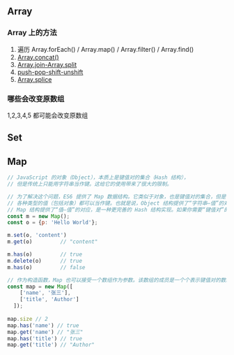 ## Array
### Array 上的方法
1. 遍历 Array.forEach() / Array.map() / Array.filter() / Array.find()
2. [Array.concat()](../../../JavaScript/Array/Array.concat-数组连结.js)
3. [Array.join-Array.split](../../../JavaScript/Array/Array.join-String.split.js)
4. [push-pop-shift-unshift](../../../JavaScript/Array/push-pop-shift-unshift.js)
5. [Array.splice](../../../JavaScript/Array/Array-splice(Insert-Delete).js)

### 哪些会改变原数组
1,2,3,4,5 都可能会改变原数组

## Set

## Map
```js
// JavaScript 的对象（Object），本质上是键值对的集合（Hash 结构），
// 但是传统上只能用字符串当作键。这给它的使用带来了很大的限制。

// 为了解决这个问题，ES6 提供了 Map 数据结构。它类似于对象，也是键值对的集合，但是“键”的范围不限于字符串，
// 各种类型的值（包括对象）都可以当作键。也就是说，Object 结构提供了“字符串—值”的对应，
// Map 结构提供了“值—值”的对应，是一种更完善的 Hash 结构实现。如果你需要“键值对”的数据结构，Map 比 Object 更合适。
const m = new Map();
const o = {p: 'Hello World'};

m.set(o, 'content')
m.get(o)         // "content"

m.has(o)         // true
m.delete(o)      // true
m.has(o)         // false

// 作为构造函数，Map 也可以接受一个数组作为参数。该数组的成员是一个个表示键值对的数组。
const map = new Map([
    ['name', '张三'],
    ['title', 'Author']
  ]);
  
map.size // 2
map.has('name') // true
map.get('name') // "张三"
map.has('title') // true
map.get('title') // "Author"
```